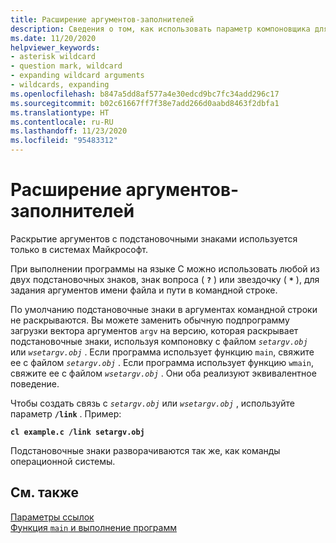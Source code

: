 ```yaml
---
title: Расширение аргументов-заполнителей
description: Сведения о том, как использовать параметр компоновщика для обработки аргументов командной строки с подстановочными знаками в программах.
ms.date: 11/20/2020
helpviewer_keywords:
- asterisk wildcard
- question mark, wildcard
- expanding wildcard arguments
- wildcards, expanding
ms.openlocfilehash: b847a5dd8af577a4e30edcd9bc7fc34add296c17
ms.sourcegitcommit: b02c61667ff7f38e7add266d0aabd8463f2dbfa1
ms.translationtype: HT
ms.contentlocale: ru-RU
ms.lasthandoff: 11/23/2020
ms.locfileid: "95483312"
---
```

# <a name="expanding-wildcard-arguments"></a>Расширение аргументов-заполнителей

Раскрытие аргументов с подстановочными знаками используется только в системах Майкрософт.

При выполнении программы на языке C можно использовать любой из двух подстановочных знаков, знак вопроса ( **`?`** ) или звездочку ( **`*`** ), для задания аргументов имени файла и пути в командной строке.

По умолчанию подстановочные знаки в аргументах командной строки не раскрываются. Вы можете заменить обычную подпрограмму загрузки вектора аргументов `argv` на версию, которая раскрывает подстановочные знаки, используя компоновку с файлом *`setargv.obj`* или *`wsetargv.obj`* . Если программа использует функцию `main`, свяжите ее с файлом *`setargv.obj`* . Если программа использует функцию `wmain`, свяжите ее с файлом *`wsetargv.obj`* . Они оба реализуют эквивалентное поведение. 

Чтобы создать связь с *`setargv.obj`* или *`wsetargv.obj`* , используйте параметр **`/link`** . Пример:

**`cl example.c /link setargv.obj`**

Подстановочные знаки разворачиваются так же, как команды операционной системы.

## <a name="see-also"></a>См. также

[Параметры ссылок](../c-runtime-library/link-options.md)\
[Функция `main` и выполнение программ](../c-language/main-function-and-program-execution.md)
